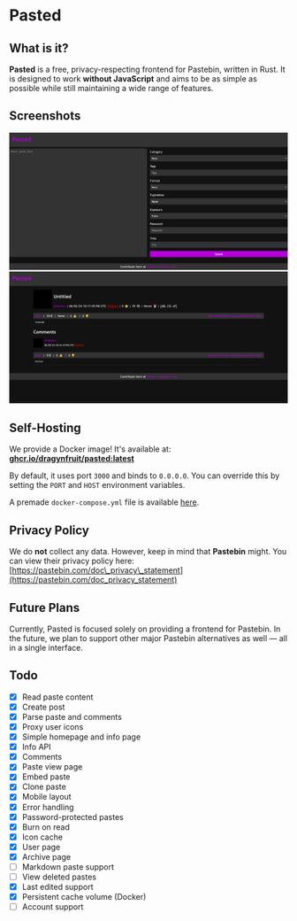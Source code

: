 # Pasted

## What is it?

**Pasted** is a free, privacy-respecting frontend for Pastebin, written in Rust. It is designed to work **without JavaScript** and aims to be as simple as possible while still maintaining a wide range of features.

## Screenshots

![Home](imgs/home.png)
![Paste](imgs/paste.png)

## Self-Hosting

We provide a Docker image! It's available at:
[**ghcr.io/dragynfruit/pasted\:latest**](https://github.com/dragynfruit/pasted/pkgs/container/pasted)

By default, it uses port `3000` and binds to `0.0.0.0`. You can override this by setting the `PORT` and `HOST` environment variables.

A premade `docker-compose.yml` file is available [here](docker-compose.yml).

## Privacy Policy

We do **not** collect any data. However, keep in mind that **Pastebin** might.
You can view their privacy policy here:
[https://pastebin.com/doc\_privacy\_statement](https://pastebin.com/doc_privacy_statement)

## Future Plans

Currently, Pasted is focused solely on providing a frontend for Pastebin. In the future, we plan to support other major Pastebin alternatives as well — all in a single interface.

## Todo

* [x] Read paste content
* [x] Create post
* [x] Parse paste and comments
* [x] Proxy user icons
* [x] Simple homepage and info page
* [x] Info API
* [x] Comments
* [x] Paste view page
* [x] Embed paste
* [x] Clone paste
* [x] Mobile layout
* [x] Error handling
* [x] Password-protected pastes
* [x] Burn on read
* [x] Icon cache
* [x] User page
* [x] Archive page
* [ ] Markdown paste support
* [ ] View deleted pastes
* [x] Last edited support
* [x] Persistent cache volume (Docker)
* [ ] Account support
